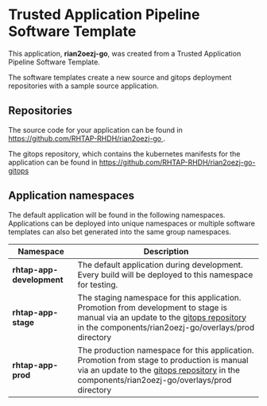 # Trusted Application Pipeline Software Template

This application, **rian2oezj-go**, was created from a Trusted Application Pipeline Software Template.

The software templates create a new source and gitops deployment repositories with a sample source application. 

## Repositories

The source code for your application can be found in [https://github.com/RHTAP-RHDH/rian2oezj-go ](https://github.com/RHTAP-RHDH/rian2oezj-go ).
 
The gitops repository, which contains the kubernetes manifests for the application can be found in 
[https://github.com/RHTAP-RHDH/rian2oezj-go-gitops ](https://github.com/RHTAP-RHDH/rian2oezj-go-gitops ) 

## Application namespaces 

The default application will be found in the following namespaces. Applications can be deployed into unique namespaces or multiple software templates can also bet generated into the same group namespaces.  

|  Namespace   |  Description   |  
| -------- | -------- |   
| **rhtap-app-development** | The default application during development. Every build will be deployed to this namespace for testing. | 
| **rhtap-app-stage** | The staging namespace for this application. Promotion from development to stage is manual via an update to the [gitops repository](https://github.com/RHTAP-RHDH/rian2oezj-go-gitops ) in the components/rian2oezj-go/overlays/prod directory |  
| **rhtap-app-prod** | The production namespace for this application. Promotion from stage to production is manual via an update to the [gitops repository](https://github.com/RHTAP-RHDH/rian2oezj-go-gitops ) in the components/rian2oezj-go/overlays/prod directory | 
